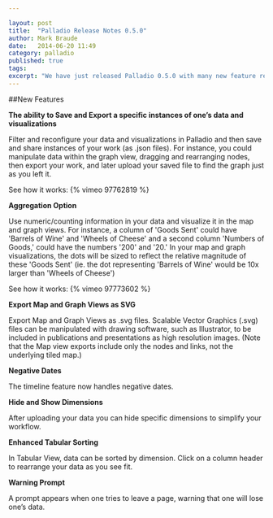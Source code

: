 ```yaml
---

layout: post
title:  "Palladio Release Notes 0.5.0"
author: Mark Braude
date:   2014-06-20 11:49
category: palladio
published: true
tags: 
excerpt: "We have just released Palladio 0.5.0 with many new feature requests fulfilled!"
---
```




##New Features

**The ability to Save and Export a specific instances of one’s data and visualizations**

Filter and reconfigure your data and visualizations in Palladio and then save and share instances of your work (as .json files). For instance, you could manipulate data within the graph view, dragging and rearranging nodes, then export your work, and later upload your saved file to find the graph just as you left it.

See how it works: {% vimeo 97762819 %}

**Aggregation Option**

Use numeric/counting information in your data and visualize it in the map and graph views. For instance, a column of 'Goods Sent' could have 'Barrels of Wine' and 'Wheels of Cheese' and a second column 'Numbers of Goods,' could have the numbers '200' and '20.' In your map and graph visualizations, the dots will be sized to reflect the relative magnitude of these 'Goods Sent' (ie. the dot representing 'Barrels of Wine' would be 10x larger than 'Wheels of Cheese')

See how it works: {% vimeo 97773602 %}

**Export Map and Graph Views as SVG**

Export Map and Graph Views as .svg files. Scalable Vector Graphics (.svg) files can be manipulated with drawing software, such as Illustrator, to be included in publications and presentations as high resolution images. (Note that the Map view exports include only the nodes and links, not the underlying tiled map.)

**Negative Dates**

The timeline feature now handles negative dates.

**Hide and Show Dimensions**

After uploading your data you can hide specific dimensions to simplify your workflow.

**Enhanced Tabular Sorting**

In Tabular View, data can be sorted by dimension. Click on a column header to rearrange your data as you see fit.


**Warning Prompt**

A prompt appears when one tries to leave a page, warning that one will lose one’s data.
